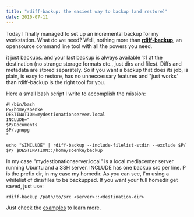 ```yaml
---
title: "rdiff-backup: the easiest way to backup (and restore)"
date: 2010-07-11
---
```

Today I finally managed to set up an incremental backup for my workstation. What do we need? Well, nothing more than **[rdiff-backup](http://rdiff-backup.nongnu.org/)**, an opensource command line tool with all the powers you need.

it just backups. and your last backup is always available 1:1 at the destination (no strange storage formats etc., just dirs and files). Diffs and metadata are stored separately. So if you want a
backup that does its job, is plain, is easy to restore, has no unneccessary features and "just works" than rdiff-backup is the right tool for you.

Here a small bash script I write to accomplish the mission:

    
    #!/bin/bash  
    P=/home/soenke  
    DESTINATION=mydestionationserver.local  
    INCLUDE="  
    $P/Documents  
    $P/.gnupg  
    "  
      
    echo "$INCLUDE" | rdiff-backup --include-filelist-stdin --exclude $P/ $P/ $DESTINATION::/home/soenke/backup  
    
    

In my case "mydestionationserver.local" is a local mediacenter server running Ubuntu and a SSH server. INCLUDE has one backup src per line. P is the prefix dir, in my case my homedir. As you can
see, I'm using a whitelist of dirs/files to be backupped. If you want your full homedir get saved, just use:

    
    rdiff-backup /path/to/src <server>::<destination-dir>
    

Just check the [examples](http://www.gnu.org/savannah-checkouts/non-gnu/rdiff-backup/examples.html) to learn more.
